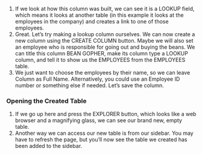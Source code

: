 1.	If we look at how this column was built, we can see it is a LOOKUP field, which means it looks at another table (in this example it looks at the employees in the company) and creates a link to one of those employees. 
2.	Great. Let’s try making a lookup column ourselves. We can now create a new column using the CREATE COLUMN button. Maybe we will also set an employee who is responsible for going out and buying the beans. We can title this column BEAN GOPHER, make its column type a LOOKUP column, and tell it to show us the EMPLOYEES from the EMPLOYEES table.
3.	We just want to choose the employees by their name, so we can leave Column as Full Name. Alternatively, you could use an Employee ID number or something else if needed. Let’s save the column. 

### Opening the Created Table
1.	If we go up here and press the EXPLORER button, which looks like a web browser and a magnifying glass, we can see our brand new, empty table. 
2.	Another way we can access our new table is from our sidebar. You may have to refresh the page, but you’ll now see the table we created has been added to the sidebar.